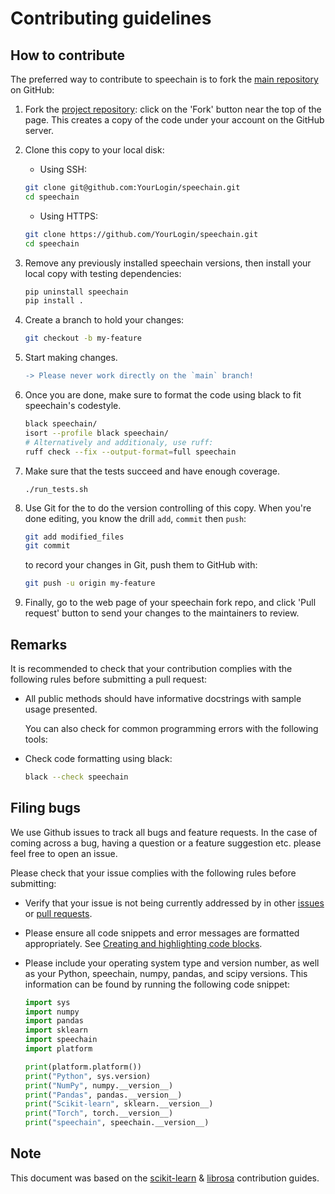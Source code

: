 Contributing guidelines
=======================

How to contribute
-----------------

The preferred way to contribute to speechain is to fork the [main repository](https://github.com/bagustris/speechain) on GitHub:

1.	Fork the [project repository](https://github.com/bagustris/speechain): click on the 'Fork' button near the top of the page. This creates a copy of the code under your account on the GitHub server.

2.	Clone this copy to your local disk:

	-	Using SSH:

	```bash
	git clone git@github.com:YourLogin/speechain.git
	cd speechain
	```

	-	Using HTTPS:

	```bash
	git clone https://github.com/YourLogin/speechain.git
	cd speechain
	```

3.	Remove any previously installed speechain versions, then install your local copy with testing dependencies:

	```bash
	pip uninstall speechain
	pip install .
	```

4.	Create a branch to hold your changes:

	```bash
	git checkout -b my-feature
	```

5.	Start making changes.

	```diff
	-> Please never work directly on the `main` branch!
	```

6.	Once you are done, make sure to format the code using black to fit speechain's codestyle.

	```bash
	black speechain/
	isort --profile black speechain/
	# Alternatively and additionaly, use ruff:
	ruff check --fix --output-format=full speechain
	```

7.	Make sure that the tests succeed and have enough coverage.

	```./run_tests.sh```

8.	Use Git for the to do the version controlling of this copy. When you're done editing, you know the drill `add`, `commit` then `push`:

	```bash
	git add modified_files
	git commit
	```

	to record your changes in Git, push them to GitHub with:

	```bash
	git push -u origin my-feature
	```

9.	Finally, go to the web page of your speechain fork repo, and click 'Pull request' button to send your changes to the maintainers to review.

Remarks
-------

It is recommended to check that your contribution complies with the following rules before submitting a pull request:

-	All public methods should have informative docstrings with sample usage presented.

	You can also check for common programming errors with the following tools:

-	Check code formatting using black:

	```bash
	black --check speechain
	```

Filing bugs
-----------

We use Github issues to track all bugs and feature requests. In the case of coming across a bug, having a question or a feature suggestion etc. please feel free to open an issue. 

Please check that your issue complies with the following rules before submitting:

-	Verify that your issue is not being currently addressed by in other [issues](https://github.com/bagustris/speechain/issues) or [pull requests](https://github.com/bagustris/speechain/pulls).

-	Please ensure all code snippets and error messages are formatted appropriately. See [Creating and highlighting code blocks](https://help.github.com/articles/creating-and-highlighting-code-blocks).

-	Please include your operating system type and version number, as well as your Python, speechain, numpy, pandas, and scipy versions. This information can be found by running the following code snippet:

	```python
	import sys
	import numpy
	import pandas
	import sklearn
	import speechain
	import platform

	print(platform.platform())
	print("Python", sys.version)
	print("NumPy", numpy.__version__)
	print("Pandas", pandas.__version__)
	print("Scikit-learn", sklearn.__version__)
    print("Torch", torch.__version__)
	print("speechain", speechain.__version__)
	```

Note
----

This document was based on the [scikit-learn](http://scikit-learn.org/) & [librosa](https://github.com/librosa/librosa) contribution guides.
